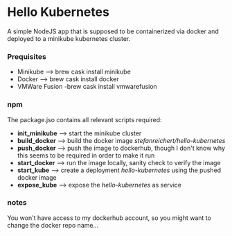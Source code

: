 # Hello Kubernetes
A simple NodeJS app that is supposed to be containerized via docker and deployed to a minikube kubernetes cluster.

### Prequisites
* Minikube --> brew cask install minikube
* Docker --> brew cask install docker
* VMWare Fusion -brew cask install vmwarefusion

### npm
The package.jso contains all relevant scripts required:
* **init_minikube** --> start the minikube cluster
* **build_docker** --> build the docker image _stefanreichert/hello-kubernetes_
* **push_docker** --> push the image to dockerhub, though I don't know why this seems to be required in order to make it run
* **start_docker** --> run the image locally, sanity check to verify the image
* **start_kube** --> create a deployment _hello-kubernetes_ using the pushed docker image
* **expose_kube** --> expose the _hello-kubernetes_ as service

### notes
You won't have access to my dockerhub account, so you might want to change the docker repo name...